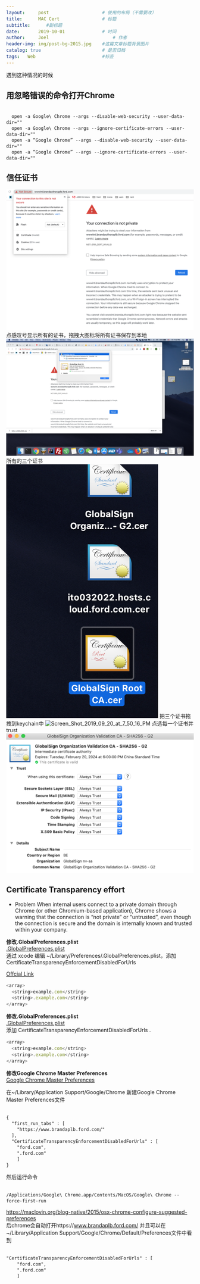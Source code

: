 ```yaml
---
layout:     post   				    # 使用的布局（不需要改）
title:      MAC Cert 				# 标题 
subtitle:      #副标题
date:       2019-10-01				# 时间
author:     Joel 						# 作者
header-img: img/post-bg-2015.jpg 	#这篇文章标题背景图片
catalog: true 						# 是否归档
tags:	Web							#标签
---
```

遇到这种情况的时候
##   用忽略错误的命令打开Chrome
<pre><code>
  open -a Google\ Chrome --args --disable-web-security --user-data-dir=""
  open -a Google\ Chrome --args --ignore-certificate-errors --user-data-dir=""
  open -a “Google Chrome” --args --disable-web-security --user-data-dir=""
  open -a “Google Chrome” --args --ignore-certificate-errors --user-data-dir=""
</code></pre>
##   信任证书
![Screen_Shot_2019_09_20_at_7_35_22_PM](/img/blog/Cert_files/b80b5082a888910dea077327597e8c6862b11cfb.png)
点感叹号显示所有的证书，拖拽大图标将所有证书保存到本地
![Screen_Shot_2019_09_20_at_7_42_31_PM](/img/blog/Cert_files/899e8830339d8e0aea3d446052c344f13b4fd1c4.png)
所有的三个证书
![Screen_Shot_2019_09_20_at_7_43_04_PM](/img/blog/Cert_files/29ea6ef6b5ee08d6ea9bb8a61efb359c47aa3256.png)
把三个证书拖拽到keychain中
![Screen_Shot_2019_09_20_at_7_50_16_PM](/img/blog/Cert_files/d1dfe178a005c2a6b9a65cba4cebf0012e1d65ae.png)
点选每一个证书并trust
![Screen_Shot_2019_09_20_at_7_51_45_PM](/img/blog/Cert_files/04037c2007bfe15c912f5ba8acd4da1e9ca8257b.png)

##  Certificate Transparency effort
* Problem
When internal users connect to a private domain through Chrome (or other Chromium-based application), Chrome shows a warning that the connection is “not private” or “untrusted”, even though the connection is secure and the domain is internally known and trusted within your company.  

**修改.GlobalPreferences.plist**  
[.GlobalPreferences.plist](https://www.moha.online/en/node/76)  
通过 xcode 编辑 ~/Library/Preferences/.GlobalPreferences.plist，添加 CertificateTransparencyEnforcementDisabledForUrls   

[Offcial Link](https://www.chromium.org/administrators/policy-list-3#CertificateTransparencyEnforcementDisabledForUrls)    

```javascript
<array>
  <string>example.com</string>
  <string>.example.com</string>
</array>
```
**修改.GlobalPreferences.plist**  
[.GlobalPreferences.plist](https://apple.stackexchange.com/questions/186026/how-to-disable-incognito-mode-in-chrome)   
添加 CertificateTransparencyEnforcementDisabledForUrls . 
```javascript
<array>
  <string>example.com</string>
  <string>.example.com</string>
</array>
```

**修改Google Chrome Master Preferences**  
[Google Chrome Master Preferences](https://themacwrangler.wordpress.com/2016/01/07/managing-google-chrome-on-mac-os-x/)   

在~/Library/Application Support/Google/Chrome 新建Google Chrome Master Preferences文件
<pre><code>
{
  "first_run_tabs" : [
    "https://www.brandaplb.ford.com/"
  ],
  "CertificateTransparencyEnforcementDisabledForUrls" : [
  	"ford.com",
  	".ford.com"
	]
}
</code></pre>
然后运行命令
<pre><code>
/Applications/Google\ Chrome.app/Contents/MacOS/Google\ Chrome --force-first-run
</code></pre>
https://maclovin.org/blog-native/2015/osx-chrome-configure-suggested-preferences   
后chrome会自动打开https://www.brandaplb.ford.com/
并且可以在~/Library/Application Support/Google/Chrome/Default/Preferences文件中看到
<pre><code>
"CertificateTransparencyEnforcementDisabledForUrls" : [
  	"ford.com",
  	".ford.com"
	]
</code></pre>
  

